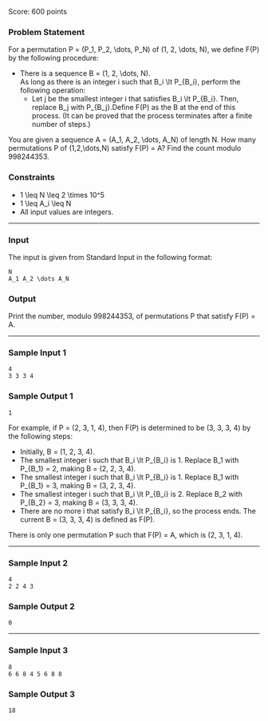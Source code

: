 Score: 600 points

### Problem Statement

For a permutation P = (P\_1, P\_2, \dots, P\_N) of (1, 2, \dots, N), we define F(P) by the following procedure:

* There is a sequence B = (1, 2, \dots, N).  
  As long as there is an integer i such that B\_i \lt P\_{B\_i}, perform the following operation:
  + Let j be the smallest integer i that satisfies B\_i \lt P\_{B\_i}. Then, replace B\_j with P\_{B\_j}.Define F(P) as the B at the end of this process. (It can be proved that the process terminates after a finite number of steps.)

You are given a sequence A = (A\_1, A\_2, \dots, A\_N) of length N. How many permutations P of (1,2,\dots,N) satisfy F(P) = A? Find the count modulo 998244353.

### Constraints

* 1 \leq N \leq 2 \times 10^5
* 1 \leq A\_i \leq N
* All input values are integers.

---

### Input

The input is given from Standard Input in the following format:

```
N
A_1 A_2 \dots A_N
```

### Output

Print the number, modulo 998244353, of permutations P that satisfy F(P) = A.

---

### Sample Input 1

```
4
3 3 3 4
```

### Sample Output 1

```
1
```

For example, if P = (2, 3, 1, 4), then F(P) is determined to be (3, 3, 3, 4) by the following steps:

* Initially, B = (1, 2, 3, 4).
* The smallest integer i such that B\_i \lt P\_{B\_i} is 1. Replace B\_1 with P\_{B\_1} = 2, making B = (2, 2, 3, 4).
* The smallest integer i such that B\_i \lt P\_{B\_i} is 1. Replace B\_1 with P\_{B\_1} = 3, making B = (3, 2, 3, 4).
* The smallest integer i such that B\_i \lt P\_{B\_i} is 2. Replace B\_2 with P\_{B\_2} = 3, making B = (3, 3, 3, 4).
* There are no more i that satisfy B\_i \lt P\_{B\_i}, so the process ends. The current B = (3, 3, 3, 4) is defined as F(P).

There is only one permutation P such that F(P) = A, which is (2, 3, 1, 4).

---

### Sample Input 2

```
4
2 2 4 3
```

### Sample Output 2

```
0
```

---

### Sample Input 3

```
8
6 6 8 4 5 6 8 8
```

### Sample Output 3

```
18
```